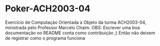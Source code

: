 # Poker-ACH2003-04

Exercício de Computação Orientada a Objeto da turma ACH2003-04, ministrada pelo Professor Marcelo Chaim.
OBS: Escrever uma boa documentação no README conta como contribuição ;)
Então não deixem de registrar como o programa funciona
